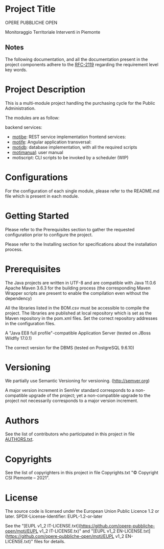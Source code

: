 # Project Title
OPERE PUBBLICHE OPEN

Monitoraggio Territoriale Interventi in Piemonte

## Notes
The following documentation, and all the documentation present in the project components adhere to the [RFC-2119](https://tools.ietf.org/html/rfc2119) regarding the requirement level key words.

# Project Description
This is a multi-module project handling the purchasing cycle for the Public Administration.

The modules are as follow:

backend services:
* [motibe](https://github.com/regione-piemonte/moti-motibe): REST service implementation
frontend services:
* [motife](https://github.com/regione-piemonte/moti-motife): Angular application
transversal:
* [motidb](https://github.com/regione-piemonte/moti-motidb): database implementation, with all the required scripts
* [motimanual](https://github.com/regione-piemonte/moti-motimanual): user manual
* motiscript: CLI scripts to be invoked by a scheduler (WIP)
# Configurations
For the configuration of each single module, please refer to the README.md file which is present in each module.

# Getting Started
Please refer to the Prerequisites section to gather the requested configuration prior to configure the project.

Please refer to the Installing section for specifications about the installation process.

# Prerequisites
The Java projects are written in UTF-8 and are compatible with Java 11.0.6
Apache Maven 3.6.3 for the building process (the corresponding Maven Wrapper scripts are present to enable the compilation even without the dependency)

All the libraries listed in the BOM.csv must be accessible to compile the project. The libraries are published at local repository which is set as the Maven repository in the pom.xml files. Set the correct repository addresses in the configuration files.

A "Java EE8 full profile"-compatible Application Server (tested on JBoss Wildfly 17.0.1)

The correct version for the DBMS (tested on PostgreSQL 9.6.10)

# Versioning
We partially use Semantic Versioning for versioning. (http://semver.org)

A major version increment in SemVer standard corresponds to a non-compatible upgrade of the project; yet a non-compatible upgrade to the project not necessarily corresponds to a major version increment.

# Authors
See the list of contributors who participated in this project in file [AUTHORS.txt](https://github.com/opere-pubbliche-open/moti/AUTHORS.txt).

# Copyrights
See the list of copyrighters in this project in file Copyrights.txt
"© Copyright CSI Piemonte – 2021".

# License
The source code is licensed under the European Union Public Licence 1.2 or later.
SPDX-License-Identifier: EUPL-1.2-or-later

See the "[EUPL v1_2 IT-LICENSE.txt](https://github.com/opere-pubbliche-open/moti/EUPL v1_2 IT-LICENSE.tx)" and "[EUPL v1_2 EN-LICENSE.txt](https://github.com/opere-pubbliche-open/moti/EUPL v1_2 EN-LICENSE.txt)" files for details.